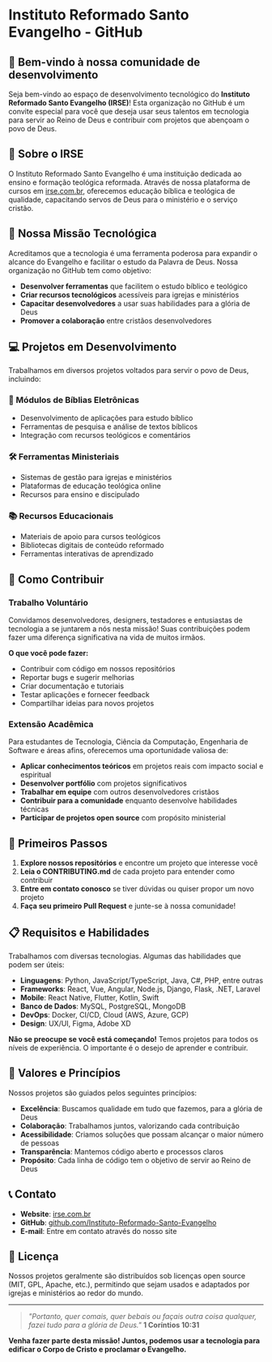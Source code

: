 # Instituto Reformado Santo Evangelho - GitHub

## 🙏 Bem-vindo à nossa comunidade de desenvolvimento

Seja bem-vindo ao espaço de desenvolvimento tecnológico do **Instituto Reformado Santo Evangelho (IRSE)**! Esta organização no GitHub é um convite especial para você que deseja usar seus talentos em tecnologia para servir ao Reino de Deus e contribuir com projetos que abençoam o povo de Deus.

## 📖 Sobre o IRSE

O Instituto Reformado Santo Evangelho é uma instituição dedicada ao ensino e formação teológica reformada. Através de nossa plataforma de cursos em [irse.com.br](https://irse.com.br), oferecemos educação bíblica e teológica de qualidade, capacitando servos de Deus para o ministério e o serviço cristão.

## 🎯 Nossa Missão Tecnológica

Acreditamos que a tecnologia é uma ferramenta poderosa para expandir o alcance do Evangelho e facilitar o estudo da Palavra de Deus. Nossa organização no GitHub tem como objetivo:

- **Desenvolver ferramentas** que facilitem o estudo bíblico e teológico
- **Criar recursos tecnológicos** acessíveis para igrejas e ministérios
- **Capacitar desenvolvedores** a usar suas habilidades para a glória de Deus
- **Promover a colaboração** entre cristãos desenvolvedores

## 💻 Projetos em Desenvolvimento

Trabalhamos em diversos projetos voltados para servir o povo de Deus, incluindo:

### 📱 Módulos de Bíblias Eletrônicas
- Desenvolvimento de aplicações para estudo bíblico
- Ferramentas de pesquisa e análise de textos bíblicos
- Integração com recursos teológicos e comentários

### 🛠️ Ferramentas Ministeriais
- Sistemas de gestão para igrejas e ministérios
- Plataformas de educação teológica online
- Recursos para ensino e discipulado

### 📚 Recursos Educacionais
- Materiais de apoio para cursos teológicos
- Bibliotecas digitais de conteúdo reformado
- Ferramentas interativas de aprendizado

## 🤝 Como Contribuir

### Trabalho Voluntário

Convidamos desenvolvedores, designers, testadores e entusiastas de tecnologia a se juntarem a nós nesta missão! Suas contribuições podem fazer uma diferença significativa na vida de muitos irmãos.

**O que você pode fazer:**
- Contribuir com código em nossos repositórios
- Reportar bugs e sugerir melhorias
- Criar documentação e tutoriais
- Testar aplicações e fornecer feedback
- Compartilhar ideias para novos projetos

### Extensão Acadêmica

Para estudantes de Tecnologia, Ciência da Computação, Engenharia de Software e áreas afins, oferecemos uma oportunidade valiosa de:

- **Aplicar conhecimentos teóricos** em projetos reais com impacto social e espiritual
- **Desenvolver portfólio** com projetos significativos
- **Trabalhar em equipe** com outros desenvolvedores cristãos
- **Contribuir para a comunidade** enquanto desenvolve habilidades técnicas
- **Participar de projetos open source** com propósito ministerial

## 🚀 Primeiros Passos

1. **Explore nossos repositórios** e encontre um projeto que interesse você
2. **Leia o CONTRIBUTING.md** de cada projeto para entender como contribuir
3. **Entre em contato conosco** se tiver dúvidas ou quiser propor um novo projeto
4. **Faça seu primeiro Pull Request** e junte-se à nossa comunidade!

## 📋 Requisitos e Habilidades

Trabalhamos com diversas tecnologias. Algumas das habilidades que podem ser úteis:

- **Linguagens**: Python, JavaScript/TypeScript, Java, C#, PHP, entre outras
- **Frameworks**: React, Vue, Angular, Node.js, Django, Flask, .NET, Laravel
- **Mobile**: React Native, Flutter, Kotlin, Swift
- **Banco de Dados**: MySQL, PostgreSQL, MongoDB
- **DevOps**: Docker, CI/CD, Cloud (AWS, Azure, GCP)
- **Design**: UX/UI, Figma, Adobe XD

**Não se preocupe se você está começando!** Temos projetos para todos os níveis de experiência. O importante é o desejo de aprender e contribuir.

## 🙏 Valores e Princípios

Nossos projetos são guiados pelos seguintes princípios:

- **Excelência**: Buscamos qualidade em tudo que fazemos, para a glória de Deus
- **Colaboração**: Trabalhamos juntos, valorizando cada contribuição
- **Acessibilidade**: Criamos soluções que possam alcançar o maior número de pessoas
- **Transparência**: Mantemos código aberto e processos claros
- **Propósito**: Cada linha de código tem o objetivo de servir ao Reino de Deus

## 📞 Contato

- **Website**: [irse.com.br](https://irse.com.br)
- **GitHub**: [github.com/Instituto-Reformado-Santo-Evangelho](https://github.com/Instituto-Reformado-Santo-Evangelho)
- **E-mail**: Entre em contato através do nosso site

## 📜 Licença

Nossos projetos geralmente são distribuídos sob licenças open source (MIT, GPL, Apache, etc.), permitindo que sejam usados e adaptados por igrejas e ministérios ao redor do mundo.

---

> *"Portanto, quer comais, quer bebais ou façais outra coisa qualquer, fazei tudo para a glória de Deus."* 
> **1 Coríntios 10:31**

**Venha fazer parte desta missão! Juntos, podemos usar a tecnologia para edificar o Corpo de Cristo e proclamar o Evangelho.**

